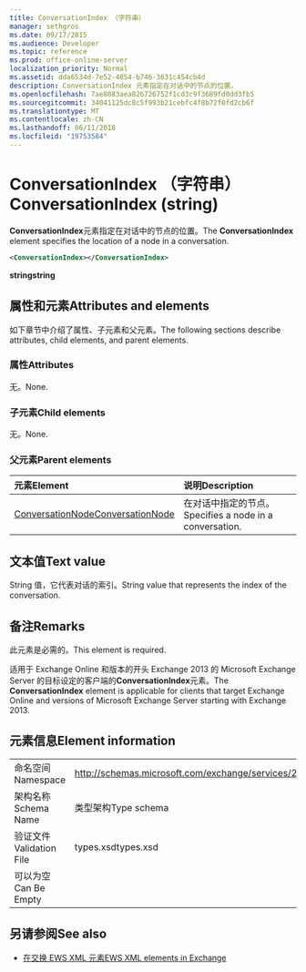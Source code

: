 ```yaml
---
title: ConversationIndex （字符串）
manager: sethgros
ms.date: 09/17/2015
ms.audience: Developer
ms.topic: reference
ms.prod: office-online-server
localization_priority: Normal
ms.assetid: dda6534d-7e52-4654-b746-3631c454cb4d
description: ConversationIndex 元素指定在对话中的节点的位置。
ms.openlocfilehash: 7ae8083aea826726752f1cd3c9f3689fd0dd3fb5
ms.sourcegitcommit: 34041125dc8c5f993b21cebfc4f8b72f0fd2cb6f
ms.translationtype: MT
ms.contentlocale: zh-CN
ms.lasthandoff: 06/11/2018
ms.locfileid: "19753584"
---
```

# <a name="conversationindex-string"></a><span data-ttu-id="0d0ba-103">ConversationIndex （字符串）</span><span class="sxs-lookup"><span data-stu-id="0d0ba-103">ConversationIndex (string)</span></span>

<span data-ttu-id="0d0ba-104">**ConversationIndex**元素指定在对话中的节点的位置。</span><span class="sxs-lookup"><span data-stu-id="0d0ba-104">The **ConversationIndex** element specifies the location of a node in a conversation.</span></span> 
  
```XML
<ConversationIndex></ConversationIndex>
```

 <span data-ttu-id="0d0ba-105">**string**</span><span class="sxs-lookup"><span data-stu-id="0d0ba-105">**string**</span></span>
## <a name="attributes-and-elements"></a><span data-ttu-id="0d0ba-106">属性和元素</span><span class="sxs-lookup"><span data-stu-id="0d0ba-106">Attributes and elements</span></span>

<span data-ttu-id="0d0ba-107">如下章节中介绍了属性、子元素和父元素。</span><span class="sxs-lookup"><span data-stu-id="0d0ba-107">The following sections describe attributes, child elements, and parent elements.</span></span>
  
### <a name="attributes"></a><span data-ttu-id="0d0ba-108">属性</span><span class="sxs-lookup"><span data-stu-id="0d0ba-108">Attributes</span></span>

<span data-ttu-id="0d0ba-109">无。</span><span class="sxs-lookup"><span data-stu-id="0d0ba-109">None.</span></span>
  
### <a name="child-elements"></a><span data-ttu-id="0d0ba-110">子元素</span><span class="sxs-lookup"><span data-stu-id="0d0ba-110">Child elements</span></span>

<span data-ttu-id="0d0ba-111">无。</span><span class="sxs-lookup"><span data-stu-id="0d0ba-111">None.</span></span>
  
### <a name="parent-elements"></a><span data-ttu-id="0d0ba-112">父元素</span><span class="sxs-lookup"><span data-stu-id="0d0ba-112">Parent elements</span></span>

|<span data-ttu-id="0d0ba-113">**元素**</span><span class="sxs-lookup"><span data-stu-id="0d0ba-113">**Element**</span></span>|<span data-ttu-id="0d0ba-114">**说明**</span><span class="sxs-lookup"><span data-stu-id="0d0ba-114">**Description**</span></span>|
|:-----|:-----|
|[<span data-ttu-id="0d0ba-115">ConversationNode</span><span class="sxs-lookup"><span data-stu-id="0d0ba-115">ConversationNode</span></span>](conversationnode.md) <br/> |<span data-ttu-id="0d0ba-116">在对话中指定的节点。</span><span class="sxs-lookup"><span data-stu-id="0d0ba-116">Specifies a node in a conversation.</span></span>  <br/> |
   
## <a name="text-value"></a><span data-ttu-id="0d0ba-117">文本值</span><span class="sxs-lookup"><span data-stu-id="0d0ba-117">Text value</span></span>

<span data-ttu-id="0d0ba-118">String 值，它代表对话的索引。</span><span class="sxs-lookup"><span data-stu-id="0d0ba-118">String value that represents the index of the conversation.</span></span>
  
## <a name="remarks"></a><span data-ttu-id="0d0ba-119">备注</span><span class="sxs-lookup"><span data-stu-id="0d0ba-119">Remarks</span></span>

<span data-ttu-id="0d0ba-120">此元素是必需的。</span><span class="sxs-lookup"><span data-stu-id="0d0ba-120">This element is required.</span></span>
  
<span data-ttu-id="0d0ba-121">适用于 Exchange Online 和版本的开头 Exchange 2013 的 Microsoft Exchange Server 的目标设定的客户端的**ConversationIndex**元素。</span><span class="sxs-lookup"><span data-stu-id="0d0ba-121">The **ConversationIndex** element is applicable for clients that target Exchange Online and versions of Microsoft Exchange Server starting with Exchange 2013.</span></span> 
  
## <a name="element-information"></a><span data-ttu-id="0d0ba-122">元素信息</span><span class="sxs-lookup"><span data-stu-id="0d0ba-122">Element information</span></span>

|||
|:-----|:-----|
|<span data-ttu-id="0d0ba-123">命名空间</span><span class="sxs-lookup"><span data-stu-id="0d0ba-123">Namespace</span></span>  <br/> |http://schemas.microsoft.com/exchange/services/2006/types  <br/> |
|<span data-ttu-id="0d0ba-124">架构名称</span><span class="sxs-lookup"><span data-stu-id="0d0ba-124">Schema Name</span></span>  <br/> |<span data-ttu-id="0d0ba-125">类型架构</span><span class="sxs-lookup"><span data-stu-id="0d0ba-125">Type schema</span></span>  <br/> |
|<span data-ttu-id="0d0ba-126">验证文件</span><span class="sxs-lookup"><span data-stu-id="0d0ba-126">Validation File</span></span>  <br/> |<span data-ttu-id="0d0ba-127">types.xsd</span><span class="sxs-lookup"><span data-stu-id="0d0ba-127">types.xsd</span></span>  <br/> |
|<span data-ttu-id="0d0ba-128">可以为空</span><span class="sxs-lookup"><span data-stu-id="0d0ba-128">Can Be Empty</span></span>  <br/> ||
   
## <a name="see-also"></a><span data-ttu-id="0d0ba-129">另请参阅</span><span class="sxs-lookup"><span data-stu-id="0d0ba-129">See also</span></span>



- [<span data-ttu-id="0d0ba-130">在交换 EWS XML 元素</span><span class="sxs-lookup"><span data-stu-id="0d0ba-130">EWS XML elements in Exchange</span></span>](ews-xml-elements-in-exchange.md)

